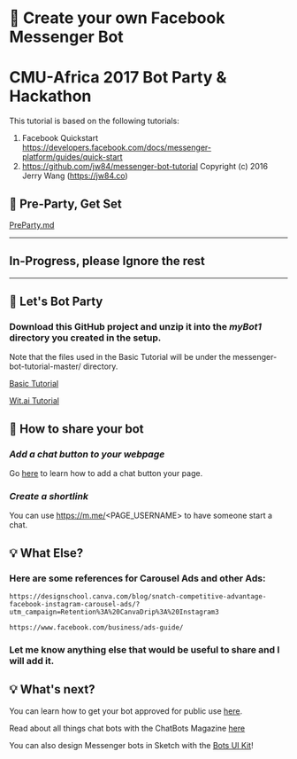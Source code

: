 # 🤖 Create your own Facebook Messenger Bot

# CMU-Africa 2017 Bot Party & Hackathon

This tutorial is based on the following tutorials:

1. Facebook Quickstart https://developers.facebook.com/docs/messenger-platform/guides/quick-start
2. https://github.com/jw84/messenger-bot-tutorial Copyright (c) 2016 Jerry Wang (https://jw84.co)

## 🙌 Pre-Party, Get Set

[PreParty.md](https://github.com/amuhebwa/messenger-bot-tutorial/blob/master/PreParty.md)

----------------------------------------------
## In-Progress, please Ignore the rest
----------------------------------------------

## 🙌  Let's Bot Party 

### Download this GitHub project and unzip it into the *myBot1* directory you created in the setup.

Note that the files used in the Basic Tutorial will be under the messenger-bot-tutorial-master/ directory.

[Basic Tutorial](https://github.com/amuhebwa/messenger-bot-tutorial/blob/master/Tutorial.md)

[Wit.ai Tutorial](https://github.com/amuhebwa/messenger-bot-tutorial/blob/master/WitaiTutorial.md)

## 📡 How to share your bot

### *Add a chat button to your webpage*

Go [here](https://developers.facebook.com/docs/messenger-platform/plugin-reference) to learn how to add a chat button your page.

### *Create a shortlink*

You can use https://m.me/<PAGE_USERNAME> to have someone start a chat.

## 💡 What Else?

### Here are some references for Carousel Ads and other Ads:

    https://designschool.canva.com/blog/snatch-competitive-advantage-facebook-instagram-carousel-ads/?utm_campaign=Retention%3A%20CanvaDrip%3A%20Instagram3

    https://www.facebook.com/business/ads-guide/

### Let me know anything else that would be useful to share and I will add it.

## 💡 What's next?

You can learn how to get your bot approved for public use [here](https://developers.facebook.com/docs/messenger-platform/app-review).

Read about all things chat bots with the ChatBots Magazine [here](https://medium.com/chat-bots)

You can also design Messenger bots in Sketch with the [Bots UI Kit](https://bots.mockuuups.com)!

